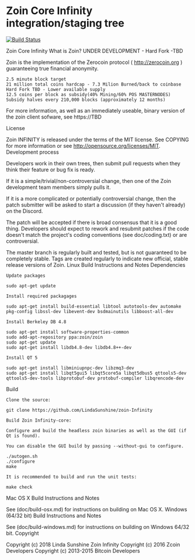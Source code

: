 Zoin Core Infinity integration/staging tree
=====================================

[![Build Status](https://travis-ci.org/LindaSunshine/ZOIN-INFINITY.svg?branch=master)](https://travis-ci.org/LindaSunshine/ZOIN-INFINITY)


Zoin Core Infinity
What is Zoin? UNDER DEVELOPMENT - Hard Fork -TBD

Zoin is the implementation of the Zerocoin protocol ( http://zerocoin.org ) guaranteeing true financial anonymity.

    2.5 minute block target
    21 million total coins hardcap - 7.3 Milion Burned/back to coinbase Hard Fork TBD - Lower available supply
    12.5 coins per block as subsidy(40% Mining/60% POS MASTERNODES)
    Subsidy halves every 210,000 blocks (approximately 12 months)

For more information, as well as an immediately useable, binary version of the zoin client sofware, see https://TBD

License

Zoin INFINITY is released under the terms of the MIT license. See COPYING for more information or see http://opensource.org/licenses/MIT.
Development process

Developers work in their own trees, then submit pull requests when they think their feature or bug fix is ready.

If it is a simple/trivial/non-controversial change, then one of the Zoin development team members simply pulls it.

If it is a more complicated or potentially controversial change, then the patch submitter will be asked to start a discussion (if they haven't already) on the Discord.

The patch will be accepted if there is broad consensus that it is a good thing. Developers should expect to rework and resubmit patches if the code doesn't match the project's coding conventions (see doc/coding.txt) or are controversial.

The master branch is regularly built and tested, but is not guaranteed to be completely stable. Tags are created regularly to indicate new official, stable release versions of Zoin.
Linux Build Instructions and Notes
Dependencies

    Update packages

    sudo apt-get update

    Install required packagages

    sudo apt-get install build-essential libtool autotools-dev automake pkg-config libssl-dev libevent-dev bsdmainutils libboost-all-dev

    Install Berkeley DB 4.8

    sudo apt-get install software-properties-common
    sudo add-apt-repository ppa:zoin/zoin
    sudo apt-get update
    sudo apt-get install libdb4.8-dev libdb4.8++-dev

    Install QT 5

    sudo apt-get install libminiupnpc-dev libzmq3-dev
    sudo apt-get install libqt5gui5 libqt5core5a libqt5dbus5 qttools5-dev qttools5-dev-tools libprotobuf-dev protobuf-compiler libqrencode-dev

Build

    Clone the source:

    git clone https://github.com/LindaSunshine/zoin-Infinity

    Build Zoin Infinity-core:

    Configure and build the headless zoin binaries as well as the GUI (if Qt is found).

    You can disable the GUI build by passing --without-gui to configure.

    ./autogen.sh
    ./configure
    make

    It is recommended to build and run the unit tests:

    make check

Mac OS X Build Instructions and Notes

See (doc/build-osx.md) for instructions on building on Mac OS X.
Windows (64/32 bit) Build Instructions and Notes

See (doc/build-windows.md) for instructions on building on Windows 64/32 bit.
Copyright

Copyright (c) 2018 Linda Sunshine Zoin Infinity Copyright (c) 2016 Zcoin Developers Copyright (c) 2013-2015 Bitcoin Developers
